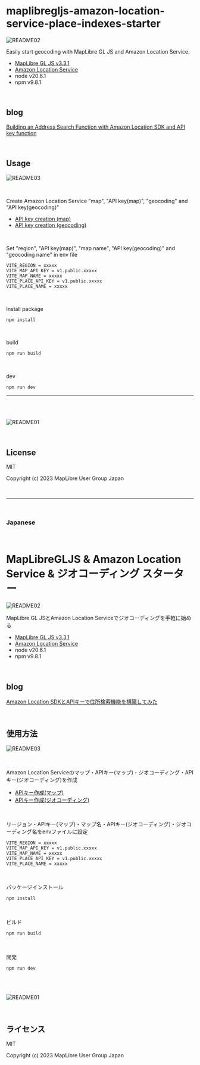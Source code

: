 # maplibregljs-amazon-location-service-place-indexes-starter

![README02](img/README02.png)

Easily start geocoding with MapLibre GL JS and Amazon Location Service.  
- [MapLibre GL JS v3.3.1](https://maplibre.org)  
- [Amazon Location Service](https://aws.amazon.com/location)  
- node v20.6.1
- npm v9.8.1

<br>

## blog

[Building an Address Search Function with Amazon Location SDK and API key function](https://dev.to/aws-heroes/building-an-address-search-function-with-amazon-location-sdk-and-api-key-function-3614)

<br>

## Usage

![README03](img/README03.png)

<br>

Create Amazon Location Service "map", "API key(map)", "geocoding" and "API key(geocoding)"

- [API key creation (map)](https://memo.dayjournal.dev/memo/amazon-location-service-004)  
- [API key creation (geocoding)](https://memo.dayjournal.dev/memo/amazon-location-service-005)  

<br>

Set "region", "API key(map)", "map name", "API key(geocoding)" and "geocoding name" in env file
```env
VITE_REGION = xxxxx
VITE_MAP_API_KEY = v1.public.xxxxx
VITE_MAP_NAME = xxxxx
VITE_PLACE_API_KEY = v1.public.xxxxx
VITE_PLACE_NAME = xxxxx
```

<br>

Install package
```bash
npm install
```

<br>

build
```bash
npm run build
```

<br>

dev
```bash
npm run dev
```

---

<br>
<br>

![README01](img/README01.gif)

<br>

## License
MIT

Copyright (c) 2023 MapLibre User Group Japan

<br>

---

<br>

### Japanese

<br>

# MapLibreGLJS & Amazon Location Service & ジオコーディング スターター

![README02](img/README02.png)

MapLibre GL JSとAmazon Location Serviceでジオコーディングを手軽に始める
- [MapLibre GL JS v3.3.1](https://maplibre.org)  
- [Amazon Location Service](https://aws.amazon.com/location)  
- node v20.6.1
- npm v9.8.1

<br>

## blog

[Amazon Location SDKとAPIキーで住所検索機能を構築してみた](https://memo.dayjournal.dev/memo/try-104)

<br>

##  使用方法

![README03](img/README03.png)

<br>

Amazon Location Serviceのマップ・APIキー(マップ)・ジオコーディング・APIキー(ジオコーディング)を作成

- [APIキー作成(マップ)](https://memo.dayjournal.dev/memo/amazon-location-service-004)  
- [APIキー作成(ジオコーディング)](https://memo.dayjournal.dev/memo/amazon-location-service-005)  

<br>

リージョン・APIキー(マップ)・マップ名・APIキー(ジオコーディング)・ジオコーディング名をenvファイルに設定
```env
VITE_REGION = xxxxx
VITE_MAP_API_KEY = v1.public.xxxxx
VITE_MAP_NAME = xxxxx
VITE_PLACE_API_KEY = v1.public.xxxxx
VITE_PLACE_NAME = xxxxx
```

<br>

パッケージインストール

```bash
npm install
```

<br>

ビルド

```bash
npm run build
```

<br>

開発

```bash
npm run dev
```

<br>
<br>

![README01](img/README01.gif)

<br>

## ライセンス
MIT

Copyright (c) 2023 MapLibre User Group Japan

<br>
